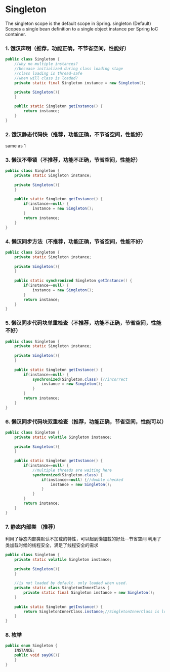 # Singleton

The singleton scope is the default scope in Spring. singleton (Default) Scopes a single bean definition to a single object instance per Spring IoC container.

### 1. 饿汉声明（推荐，功能正确，不节省空间，性能好）

```java
public class Singleton {
	//why no multiple instances?
	//becuase initialized during class loading stage
	//class loading is thread-safe
	//when will class is loaded?
	private static final Singleton instance = new Singleton();
	
	private Singleton(){
	}

	public static Singleton getInstance() {
		return instance;
	}
}
```


### 2. 饿汉静态代码快（推荐，功能正确，不节省空间，性能好）
same as 1

### 3. 懒汉不带锁（不推荐，功能不正确，节省空间，性能好）
```java
public class Singleton {
	private static Singleton instance;
	
	private Singleton(){
	}
	
	public static Singleton getInstance() {
		if(instance==null) {
			instance = new Singleton();
		}
		return instance;
	}
}
```

### 4. 懒汉同步方法（不推荐，功能正确，节省空间，性能不好）
```java
public class Singleton {
	private static Singleton instance;
	
	private Singleton(){
	}
	
	public static synchronized Singleton getInstance() {
		if(instance==null) {
			instance = new Singleton();
		}
		return instance;
	}
}
```

### 5. 懒汉同步代码块单重检查（不推荐，功能不正确，节省空间，性能不好）
```java
public class Singleton {
	private static Singleton instance;
	
	private Singleton(){
	}
	
	public static Singleton getInstance() {
		if(instance==null) {
			synchronized(Singleton.class) {//incorrect
				instance = new Singleton();
			}
		}
		return instance;
	}
}
```


### 6. 懒汉同步代码块双重检查（推荐，功能正确，节省空间，性能可以）
```java
public class Singleton {
	private static volatile Singleton instance;
	
	private Singleton(){
	}
	
	public static Singleton getInstance() {
		if(instance==null) {
			//multiple threads are waiting here
			synchronized(Singleton.class) {
				if(instance==null) {//double checked
					instance = new Singleton();
				}
			}
		}
		return instance;
	}
}
```


### 7. 静态内部类 （推荐）
利用了静态内部类默认不加载的特性，可以起到懒加载的好处--节省空间
利用了类加载时候的线程安全，满足了线程安全的需求
```java
public class Singleton {
	private static volatile Singleton instance;
	
	private Singleton(){
	}
	
	//is not loaded by default. only loaded when used.
	private static class SingletonInnerClass {
		private static final Singleton instance = new Singleton();
	}
	
	public static Singleton getInstance() {
		return SingletonInnerClass.instance;//SingletonInnerClass is loaded once
	}
}
```

### 8. 枚举
```java
public enum Singleton {
	INSTANCE;
	public void sayOK(){
	}
}
```
